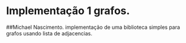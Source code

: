 # Implementação 1 grafos.
##Michael Nascimento.
implementação de uma biblioteca simples para grafos usando lista de adjacencias.
